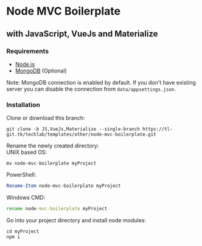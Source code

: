 # Node MVC Boilerplate
## with JavaScript, VueJs and Materialize

### Requirements
* [Node.js](https://nodejs.org)
* [MongoDB](https://mongodb.com) (Optional)

Note:
MongoDB connection is enabled by default.
If you don't have existing server you can disable the connection from `data/appsettings.json`.

### Installation
Clone or download this branch:
```shell
git clone -b JS,VueJs,Materialize --single-branch https://tl-git.tk/techlab/templates/other/node-mvc-boilerplate.git
```

Rename the newly created directory:  
UNIX based OS:
```shell
mv node-mvc-boilerplate myProject
```  
PowerShell:
```powershell
Rename-Item node-mvc-boilerplate myProject
```  
Windows CMD:
```cmd
rename node-mvc-boilerplate myProject
```  

Go into your project directory and install node modules:
```
cd myProject
npm i
```
